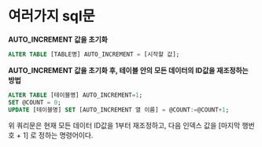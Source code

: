 # 여러가지 sql문

**AUTO_INCREMENT 값을 초기화**

```sql
ALTER TABLE [TABLE명] AUTO_INCREMENT = [시작할 값];
```

**AUTO_INCREMENT 값을 초기화 후, 테이블 안의 모든 데이터의 ID값을 재조정하는 방법**

```sql
ALTER TABLE [테이블명] AUTO_INCREMENT=1;
SET @COUNT = 0;
UPDATE [테이블명] SET [AUTO_INCREMENT 열 이름] = @COUNT:=@COUNT+1;
```

위 쿼리문은 현재 모든 데이터 ID값을 1부터 재조정하고, 다음 인덱스 값을 [마지막 행번호 + 1] 로 정하는 명령어이다.